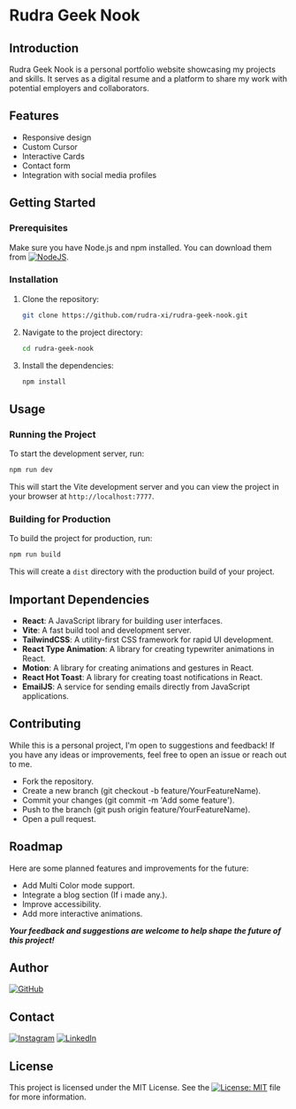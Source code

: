 # Rudra Geek Nook

## Introduction

Rudra Geek Nook is a personal portfolio website showcasing my projects and skills. It serves as a digital resume and a platform to share my work with potential employers and collaborators.

## Features

- Responsive design
- Custom Cursor
- Interactive Cards
- Contact form
- Integration with social media profiles

## Getting Started

### Prerequisites

Make sure you have Node.js and npm installed. You can download them from [![NodeJS](https://img.shields.io/badge/Node.js-6DA55F?logo=node.js&logoColor=white)](https://nodejs.org/).

### Installation

1. Clone the repository:

     ```sh
     git clone https://github.com/rudra-xi/rudra-geek-nook.git

     ```

2. Navigate to the project directory:

     ```sh
     cd rudra-geek-nook

     ```

3. Install the dependencies:

     ```sh
     npm install
     ```

## Usage

### Running the Project

To start the development server, run:

```sh
npm run dev
```

This will start the Vite development server and you can view the project in your browser at `http://localhost:7777`.

### Building for Production

To build the project for production, run:

```sh
npm run build
```

This will create a `dist` directory with the production build of your project.

## Important Dependencies

- **React**: A JavaScript library for building user interfaces.
- **Vite**: A fast build tool and development server.
- **TailwindCSS**: A utility-first CSS framework for rapid UI development.
- **React Type Animation**: A library for creating typewriter animations in React.
- **Motion**: A library for creating animations and gestures in React.
- **React Hot Toast**: A library for creating toast notifications in React.
- **EmailJS**: A service for sending emails directly from JavaScript applications.

## Contributing

While this is a personal project, I'm open to suggestions and feedback! If you have any ideas or improvements, feel free to open an issue or reach out to me.

- Fork the repository.
- Create a new branch (git checkout -b feature/YourFeatureName).
- Commit your changes (git commit -m 'Add some feature').
- Push to the branch (git push origin feature/YourFeatureName).
- Open a pull request.

## Roadmap

Here are some planned features and improvements for the future:

- Add Multi Color mode support.
- Integrate a blog section (If i made any.).
- Improve accessibility.
- Add more interactive animations.

***Your feedback and suggestions are welcome to help shape the future of this project!***

## Author

[![GitHub](https://img.shields.io/badge/GitHub_RudraXi-%23121011.svg?logo=github&logoColor=white)](https://github.com/rudra-xi)

## Contact

[![Instagram](https://img.shields.io/badge/Instagram_%40Rudra.Xii-%23E4405F.svg?logo=Instagram&logoColor=white)](https://www.instagram.com/rudra.xii/)
[![LinkedIn](https://custom-icon-badges.demolab.com/badge/LinkedIn_Goutam-0A66C2?logo=linkedin-white&logoColor=fff)](https://www.linkedin.com/in/goutam-rudraxi)

## License

This project is licensed under the MIT License. See the [![License: MIT](https://img.shields.io/badge/License_MIT-gray.svg)](/LICENSE) file for more information.
